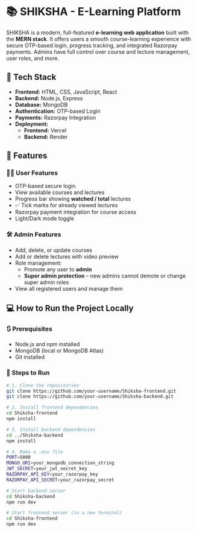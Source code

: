 # 📚 SHIKSHA - E-Learning Platform

SHIKSHA is a modern, full-featured **e-learning web application** built with the **MERN stack**. It offers users a smooth course-learning experience with secure OTP-based login, progress tracking, and integrated Razorpay payments. Admins have full control over course and lecture management, user roles, and more.

## 🚀 Tech Stack

- **Frontend:** HTML, CSS, JavaScript, React
- **Backend:** Node.js, Express
- **Database:** MongoDB
- **Authentication:** OTP-based Login
- **Payments:** Razorpay Integration
- **Deployment:** 
  - **Frontend:** Vercel
  - **Backend:** Render

## 🔧 Features

### 👨‍🎓 User Features
- OTP-based secure login
- View available courses and lectures
- Progress bar showing **watched / total** lectures
- ✅ Tick marks for already viewed lectures
- Razorpay payment integration for course access
- Light/Dark mode toggle

### 🛠️ Admin Features
- Add, delete, or update courses
- Add or delete lectures with video preview
- Role management:
  - Promote any user to **admin**
  - **Super admin protection** – new admins cannot demote or change super admin roles
- View all registered users and manage them

## 💻 How to Run the Project Locally

### 🔃 Prerequisites
- Node.js and npm installed
- MongoDB (local or MongoDB Atlas)
- Git installed

### 🧩 Steps to Run

```bash
# 1. Clone the repositories
git clone https://github.com/your-username/Shiksha-frontend.git
git clone https://github.com/your-username/Shiksha-backend.git

# 2. Install frontend dependencies
cd Shiksha-frontend
npm install

# 3. Install backend dependencies
cd ../Shiksha-backend
npm install

# 4. Make a .env file 
PORT=5000
MONGO_URI=your_mongodb_connection_string
JWT_SECRET=your_jwt_secret_key
RAZORPAY_API_KEY=your_razorpay_key
RAZORPAY_API_SECRET=your_razorpay_secret

# Start backend server
cd Shiksha-backend
npm run dev

# Start frontend server (in a new terminal)
cd Shiksha-frontend
npm run dev
